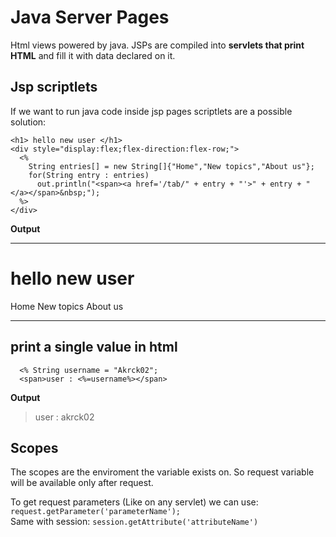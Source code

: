 # Java Server Pages
Html views powered by java. JSPs are compiled into **servlets that print HTML** and fill it with data declared on it.

## Jsp scriptlets
If we want to run java code inside jsp pages scriptlets are a possible solution:

```
<h1> hello new user </h1>
<div style="display:flex;flex-direction:flex-row;">
  <%
    String entries[] = new String[]{"Home","New topics","About us"}; 
    for(String entry : entries)
      out.println("<span><a href='/tab/" + entry + "'>" + entry + "</a></span>&nbsp;");
  %>
</div>
```

**Output**
<hr>
  <h1> hello new user </h1>
  <div style="display:flex;flex-direction:flex-row;">
    <span><a="/tab/Home">Home</a></span>&nbsp;
    <span><a="/tab/New topics">New topics</a></span>&nbsp;
    <span><a="/tab/About us">About us</a></span>&nbsp;
  </div>
<hr>

## print a single value in html 
```
  <% String username = "Akrck02";
  <span>user : <%=username%></span>
```

**Output**
> <span>user : akrck02</span>

## Scopes 
The scopes are the enviroment the variable exists on.
So request variable will be available only after request.

To get request parameters (Like on any servlet) we can use:
```request.getParameter('parameterName');```
<br> Same with session: ```session.getAttribute('attributeName')```
